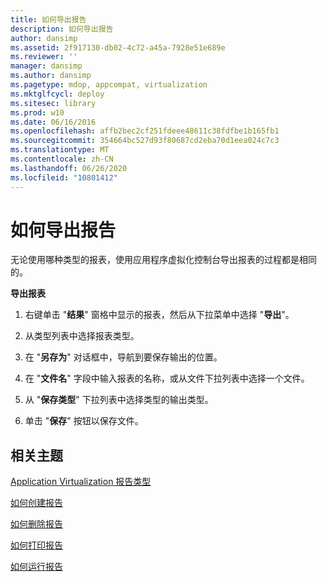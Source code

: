 ```yaml
---
title: 如何导出报告
description: 如何导出报告
author: dansimp
ms.assetid: 2f917130-db02-4c72-a45a-7928e51e689e
ms.reviewer: ''
manager: dansimp
ms.author: dansimp
ms.pagetype: mdop, appcompat, virtualization
ms.mktglfcycl: deploy
ms.sitesec: library
ms.prod: w10
ms.date: 06/16/2016
ms.openlocfilehash: affb2bec2cf251fdeee48611c38fdfbe1b165fb1
ms.sourcegitcommit: 354664bc527d93f80687cd2eba70d1eea024c7c3
ms.translationtype: MT
ms.contentlocale: zh-CN
ms.lasthandoff: 06/26/2020
ms.locfileid: "10801412"
---
```

# 如何导出报告


无论使用哪种类型的报表，使用应用程序虚拟化控制台导出报表的过程都是相同的。

**导出报表**

1.  右键单击 "**结果**" 窗格中显示的报表，然后从下拉菜单中选择 "**导出**"。

2.  从类型列表中选择报表类型。

3.  在 "**另存为**" 对话框中，导航到要保存输出的位置。

4.  在 "**文件名**" 字段中输入报表的名称，或从文件下拉列表中选择一个文件。

5.  从 "**保存类型**" 下拉列表中选择类型的输出类型。

6.  单击 "**保存**" 按钮以保存文件。

## 相关主题


[Application Virtualization 报告类型](application-virtualization-report-types.md)

[如何创建报告](how-to-create-a-reportserver.md)

[如何删除报告](how-to-delete-a-reportserver.md)

[如何打印报告](how-to-print-a-reportserver.md)

[如何运行报告](how-to-run-a-reportserver.md)

 

 





